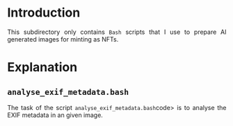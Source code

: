 # Introduction

<p align="justify">This subdirectory only contains <code>Bash</code> 
scripts that I use to prepare AI generated images for minting as NFTs.</p> 

# Explanation

## <code>analyse_exif_metadata.bash</code>

<p align="justify">The task of the script <code>analyse_exif_metadata.bash</code>code>
is to analyse the EXIF metadata in an given image.</p> 

